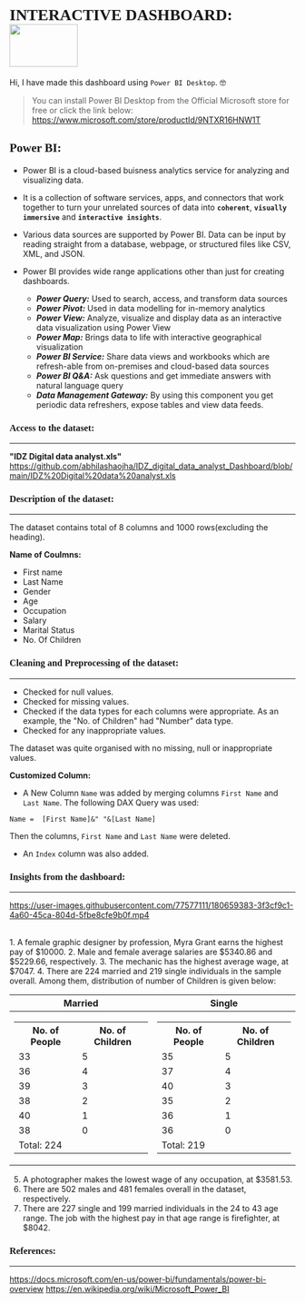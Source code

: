 # <span style="font-family: 'Segoe Print';">**INTERACTIVE DASHBOARD:** <img align="center" width="120" height="75" src="https://user-images.githubusercontent.com/77577111/181069134-614976f4-1503-4b36-91b1-13459d362a8f.png">
 
Hi, I have made this dashboard using `Power BI Desktop`. :nerd_face:

> You can install Power BI Desktop from the Official Microsoft store for free or click the link below:
https://www.microsoft.com/store/productId/9NTXR16HNW1T

##  <span style="font-family: 'Segoe Print';">**Power BI:**


 * Power BI is a cloud-based buisness analytics service for analyzing and visualizing data. 

 * It is a collection of software services, apps, and connectors that work together to turn your unrelated sources of data into **`coherent`**, **`visually immersive`** and **`interactive insights`**.

 * Various data sources are supported by Power BI. Data can be input by reading straight from a database, webpage, or structured files like CSV, XML, and JSON.

 * Power BI provides wide range applications other than just for creating dashboards.
   - ***Power Query:*** Used to search, access, and transform data sources
   - ***Power Pivot:*** Used in data modelling for in-memory analytics
   - ***Power View:*** Analyze, visualize and display data as an interactive data visualization using Power View
   - ***Power Map:*** Brings data to life with interactive geographical visualization
   - ***Power  BI  Service:*** Share  data  views  and  workbooks  which  are  refresh-able  from  on-premises and cloud-based data sources
   - ***Power BI Q&A:*** Ask questions and get immediate answers with natural language query
   - ***Data  Management  Gateway:*** By  using  this  component  you get  periodic  data  refreshers, expose tables and view data feeds.

### <span style="font-family: 'Segoe Print';">Access to the dataset: 
***

**"IDZ Digital data analyst.xls"**
https://github.com/abhilashaojha/IDZ_digital_data_analyst_Dashboard/blob/main/IDZ%20Digital%20data%20analyst.xls

### <span style="font-family: 'Segoe Print';">Description of the dataset:
***

The dataset contains total of 8 columns and 1000 rows(excluding the heading).

**Name of Coulmns:**

* First name
* Last Name
* Gender
* Age
* Occupation
* Salary
* Marital Status
* No. Of Children

### <span style="font-family: 'Segoe Print';"> Cleaning and Preprocessing of the dataset:
***
* Checked for null values.
* Checked for missing values.
* Checked if the data types for each columns were appropriate. As an example, the "No. of Children" had "Number" data type. 
* Checked for any inappropriate values. 

The dataset was quite organised with no missing, null or inappropriate values. 

**Customized Column:**
* A New Column `Name` was added by merging columns `First Name` and `Last Name`. The following DAX Query was used:

```
Name =  [First Name]&" "&[Last Name]
```

Then the columns, `First Name` and `Last Name` were deleted.
* An `Index` column was also added. 
 
 ### <span style="font-family: 'Segoe Print';">Insights from the dashboard:
*** 
 https://user-images.githubusercontent.com/77577111/180659383-3f3cf9c1-4a60-45ca-804d-5fbe8cfe9b0f.mp4
 
 <br />
1. A female graphic designer by profession, Myra Grant earns the highest pay of $10000.
2. Male and female average salaries are $5340.86 and $5229.66, respectively.
3. The mechanic has the highest average wage, at $7047.
4. There are 224 married and 219 single individuals in the sample overall. Among them,
    distribution of number of Children is given below:
 
| Married | Single |
|:---: |:---: |
|<table> <th>No. of People</th> <th>No. of Children</th> <tr>  <td>33</td> <td>5</td> </tr> <tr>  <td>36</td> <td>4</td> </tr> <tr>  <td>39</td> <td>3</td> </tr> <tr>  <td>38</td> <td>2</td> </tr> <tr>  <td>40</td> <td>1</td> </tr> <tr>  <td>38</td> <td>0</td> </tr> <tr> <td> Total: 224 </td> <td></td> </table> | <table> <th>No. of People</th> <th>No. of Children</th> <tr> <td>35</td> <td>5</td> </tr>  <tr> <td>37</td> <td>4</td> </tr> <tr> <td>40</td> <td>3</td> </tr> <tr> <td>35</td> <td>2</td> </tr> <tr> <td>36</td> <td>1</td> </tr> <tr> <td>36</td> <td>0</td> </tr> <tr> <td>Total: 219</td> <td></td>  </table> | 

5. A photographer makes the lowest wage of any occupation, at $3581.53.
6. There are 502 males and 481 females overall in the dataset, respectively.
7. There are 227 single and 199 married individuals in the 24 to 43 age range. The job with the highest pay in that age range is firefighter, at $8042.

### <span style="font-family: 'Segoe Print';">References:
*** 

https://docs.microsoft.com/en-us/power-bi/fundamentals/power-bi-overview
https://en.wikipedia.org/wiki/Microsoft_Power_BI


